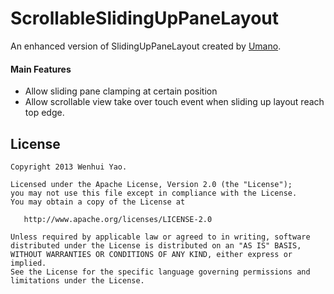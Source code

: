 ScrollableSlidingUpPaneLayout
=========

An enhanced version of SlidingUpPaneLayout created by [Umano](https://github.com/umano/AndroidSlidingUpPanel).


#### Main Features

* Allow sliding pane clamping at certain position
* Allow scrollable view take over touch event when sliding up layout reach top edge.




License
--------

    Copyright 2013 Wenhui Yao.

    Licensed under the Apache License, Version 2.0 (the "License");
    you may not use this file except in compliance with the License.
    You may obtain a copy of the License at

       http://www.apache.org/licenses/LICENSE-2.0

    Unless required by applicable law or agreed to in writing, software
    distributed under the License is distributed on an "AS IS" BASIS,
    WITHOUT WARRANTIES OR CONDITIONS OF ANY KIND, either express or implied.
    See the License for the specific language governing permissions and
    limitations under the License.
